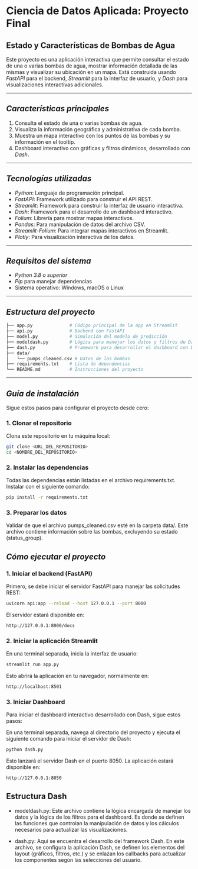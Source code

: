 # Ciencia de Datos Aplicada: Proyecto Final

## Estado y Características de Bombas de Agua

Este proyecto es una aplicación interactiva que permite consultar el estado de una o varias bombas de agua, mostrar información detallada de las mismas y visualizar su ubicación en un mapa. Está construida usando *FastAPI* para el backend, *Streamlit* para la interfaz de usuario, y *Dash* para visualizaciones interactivas adicionales.

---

## *Características principales*

1. Consulta el estado de una o varias bombas de agua.
2. Visualiza la información geográfica y administrativa de cada bomba.
3. Muestra un mapa interactivo con los puntos de las bombas y su información en el tooltip.
4. Dashboard interactivo con gráficas y filtros dinámicos, desarrollado con *Dash*.

---

## *Tecnologías utilizadas*

- *Python*: Lenguaje de programación principal.
- *FastAPI*: Framework utilizado para construir el API REST.
- *Streamlit*: Framework para construir la interfaz de usuario interactiva.
- *Dash*: Framework para el desarrollo de un dashboard interactivo.
- *Folium*: Librería para mostrar mapas interactivos.
- *Pandas*: Para manipulación de datos del archivo CSV.
- *Streamlit-Folium*: Para integrar mapas interactivos en Streamlit.
- *Plotly*: Para visualización interactiva de los datos.

---

## *Requisitos del sistema*

- *Python 3.8 o superior*
- *Pip* para manejar dependencias
- Sistema operativo: Windows, macOS o Linux

---

## *Estructura del proyecto*

```bash
├── app.py              # Código principal de la app en Streamlit
├── api.py              # Backend con FastAPI
├── model.py            # Simulación del modelo de predicción
├── modeldash.py        # Lógica para manejar los datos y filtros de Dash
├── dash.py             # Framework para desarrollar el dashboard con Dash
├── data/
│   └── pumps_cleaned.csv # Datos de las bombas
├── requirements.txt    # Lista de dependencias
└── README.md           # Instrucciones del proyecto
```
---

## *Guía de instalación*

Sigue estos pasos para configurar el proyecto desde cero:

### 1. Clonar el repositorio

Clona este repositorio en tu máquina local:
```bash
git clone <URL_DEL_REPOSITORIO>
cd <NOMBRE_DEL_REPOSITORIO>
```

### 2. Instalar las dependencias

Todas las dependencias están listadas en el archivo requirements.txt. Instalar con el siguiente comando:

```bash
pip install -r requirements.txt
```

### 3. Preparar los datos

Validar de que el archivo pumps_cleaned.csv esté en la carpeta data/. Este archivo contiene información sobre las bombas, excluyendo su estado (status_group).

## *Cómo ejecutar el proyecto*

### 1. Iniciar el backend (FastAPI)

Primero, se debe iniciar el servidor FastAPI para manejar las solicitudes REST:

```bash
uvicorn api:app --reload --host 127.0.0.1 --port 8000
```

El servidor estará disponible en:

```bash
http://127.0.0.1:8000/docs
```

### 2. Iniciar la aplicación Streamlit

En una terminal separada, inicia la interfaz de usuario:

```bash
streamlit run app.py
```

Esto abrirá la aplicación en tu navegador, normalmente en:

```bash
http://localhost:8501
```

### 3. Iniciar Dashboard

Para iniciar el dashboard interactivo desarrollado con Dash, sigue estos pasos:

En una terminal separada, navega al directorio del proyecto y ejecuta el siguiente comando para iniciar el servidor de Dash:


```bash
python dash.py
```

Esto lanzará el servidor Dash en el puerto 8050. La aplicación estará disponible en:

```bash
http://127.0.0.1:8050

```

## Estructura Dash

- modeldash.py: Este archivo contiene la lógica encargada de manejar los datos y la lógica de los filtros para el dashboard. Es donde se definen las funciones que controlan la manipulación de datos y los cálculos necesarios para actualizar las visualizaciones.

- dash.py: Aquí se encuentra el desarrollo del framework Dash. En este archivo, se configura la aplicación Dash, se definen los elementos del layout (gráficos, filtros, etc.) y se enlazan los callbacks para actualizar los componentes según las selecciones del usuario.
